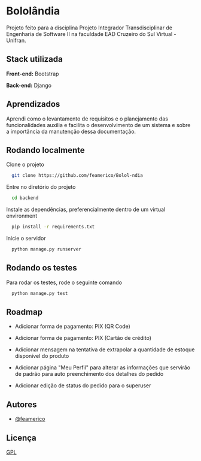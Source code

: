 # Bololândia

Projeto feito para a disciplina Projeto Integrador Transdisciplinar de Engenharia de Software II na faculdade EAD Cruzeiro do Sul Virtual - Unifran.

## Stack utilizada

**Front-end:** Bootstrap

**Back-end:** Django

## Aprendizados

Aprendi como o levantamento de requisitos e o planejamento das funcionalidades auxilia e facilita o desenvolvimento de um sistema e sobre a importância da manutenção dessa documentação.

## Rodando localmente

Clone o projeto

```bash
  git clone https://github.com/feamerico/Bolol-ndia
```

Entre no diretório do projeto

```bash
  cd backend
```

Instale as dependências, preferencialmente dentro de um virtual environment

```bash
  pip install -r requirements.txt
```

Inicie o servidor

```bash
  python manage.py runserver
```

## Rodando os testes

Para rodar os testes, rode o seguinte comando

```bash
  python manage.py test
```


## Roadmap

- Adicionar forma de pagamento: PIX (QR Code)

- Adicionar forma de pagamento: PIX (Cartão de crédito)

- Adicionar mensagem na tentativa de extrapolar a quantidade de estoque disponível do produto

- Adicionar página "Meu Perfil" para alterar as informações que servirão de padrão para auto preenchimento dos detalhes do pedido

- Adicionar edição de status do pedido para o superuser

## Autores

- [@feamerico](https://www.github.com/feamerico)

## Licença

[GPL](https://choosealicense.com/licenses/gpl-3.0/)
